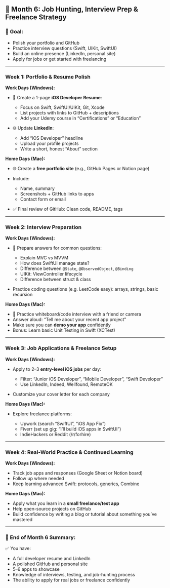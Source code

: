 ## 📅 **Month 6: Job Hunting, Interview Prep & Freelance Strategy**

### 🎯 Goal:

* Polish your portfolio and GitHub
* Practice interview questions (Swift, UIKit, SwiftUI)
* Build an online presence (LinkedIn, personal site)
* Apply for jobs or get started with freelancing

---

### Week 1: Portfolio & Resume Polish

**Work Days (Windows):**

* 📄 Create a 1-page **iOS Developer Resume**:

  * Focus on Swift, SwiftUI/UIKit, Git, Xcode
  * List projects with links to GitHub + descriptions
  * Add your Udemy course in “Certifications” or “Education”

* 🌐 Update **LinkedIn**:

  * Add “iOS Developer” headline
  * Upload your profile projects
  * Write a short, honest “About” section

**Home Days (Mac):**

* 🌐 Create a **free portfolio site** (e.g., GitHub Pages or Notion page)
* Include:

  * Name, summary
  * Screenshots + GitHub links to apps
  * Contact form or email
* ✅ Final review of GitHub: Clean code, README, tags

---

### Week 2: Interview Preparation

**Work Days (Windows):**

* 📄 Prepare answers for common questions:

  * Explain MVC vs MVVM
  * How does SwiftUI manage state?
  * Difference between `@State`, `@ObservedObject`, `@Binding`
  * UIKit: ViewController lifecycle
  * Difference between struct & class

* Practice coding questions (e.g. LeetCode easy): arrays, strings, basic recursion

**Home Days (Mac):**

* 🧪 Practice whiteboard/code interview with a friend or camera
* Answer aloud: “Tell me about your recent app project”
* Make sure you can **demo your app** confidently
* Bonus: Learn basic Unit Testing in Swift (XCTest)

---

### Week 3: Job Applications & Freelance Setup

**Work Days (Windows):**

* Apply to 2–3 **entry-level iOS jobs** per day:

  * Filter: “Junior iOS Developer”, “Mobile Developer”, “Swift Developer”
  * Use LinkedIn, Indeed, Wellfound, RemoteOK
* Customize your cover letter for each company

**Home Days (Mac):**

* Explore freelance platforms:

  * Upwork (search “SwiftUI”, “iOS App Fix”)
  * Fiverr (set up gig: “I’ll build iOS apps in SwiftUI”)
  * IndieHackers or Reddit (/r/forhire)

---

### Week 4: Real-World Practice & Continued Learning

**Work Days (Windows):**

* Track job apps and responses (Google Sheet or Notion board)
* Follow up where needed
* Keep learning advanced Swift: protocols, generics, Combine

**Home Days (Mac):**

* Apply what you learn in a **small freelance/test app**
* Help open-source projects on GitHub
* Build confidence by writing a blog or tutorial about something you’ve mastered

---

### 🧾 End of Month 6 Summary:

✅ You have:

* A full developer resume and LinkedIn
* A polished GitHub and personal site
* 5–6 apps to showcase
* Knowledge of interviews, testing, and job-hunting process
* The ability to apply for real jobs or freelance confidently
